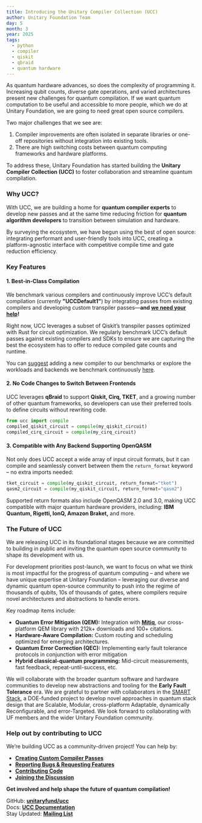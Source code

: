 ```yaml
---
title: Introducing the Unitary Compiler Collection (UCC)
author: Unitary Foundation Team
day: 5
month: 3
year: 2025
tags: 
  - python
  - compiler
  - qiskit
  - qbraid
  - quantum hardware
---
```

As quantum hardware advances, so does the complexity of programming it. Increasing qubit counts, diverse gate operations, and varied architectures present new challenges for quantum compilation. If we want quantum computation to be useful and accessible to more people, which we do at Unitary Foundation, we are going to need great open source compilers.

Two major challenges that we see are:

1. Compiler improvements are often isolated in separate libraries or one-off repositories without integration into existing tools.  
2. There are high switching costs between quantum computing frameworks and hardware platforms.

To address these, Unitary Foundation has started building the **Unitary Compiler Collection (UCC)** to foster collaboration and streamline quantum compilation.

### **Why UCC?**

With UCC, we are building a home for **quantum compiler experts** to develop new passes and at the same time reducing friction for **quantum algorithm developers** to transition between simulation and hardware.

By surveying the ecosystem, we have begun using the best of open source: integrating performant and user-friendly tools into UCC, creating a platform-agnostic interface with competitive compile time and gate reduction efficiency. 

### **Key Features**

#### **1\. Best-in-Class Compilation**

We benchmark various compilers and continuously improve UCC’s default compilation (currently **"UCCDefault1"**) by integrating passes from existing compilers and developing custom transpiler passes—**and [we need your help](https://ucc.readthedocs.io/en/latest/contributing.html#proposing-a-new-transpiler-pass)\!**

Right now, UCC leverages a subset of Qiskit’s transpiler passes optimized with Rust for circuit optimization. We regularly benchmark UCC’s default passes against existing compilers and SDKs to ensure we are capturing the best the ecosystem has to offer to reduce compiled gate counts and runtime.

You can [suggest](https://github.com/unitaryfoundation/ucc/issues/new/choose) adding a new compiler to our benchmarks or explore the workloads and backends we benchmark continuously [here](https://github.com/unitaryfoundation/ucc/blob/main/benchmarks/scripts/run_benchmarks.sh). 

#### **2\. No Code Changes to Switch Between Frontends**

UCC leverages **qBraid** to support **Qiskit, Cirq, TKET**, and a growing number of other quantum frameworks, so developers can use their preferred tools to define circuits without rewriting code.

```py
from ucc import compile
compiled_qiskit_circuit = compile(my_qiskit_circuit)
compiled_cirq_circuit = compile(my_cirq_circuit)
```

#### **3\. Compatible with Any Backend Supporting OpenQASM**

Not only does UCC accept a wide array of input circuit formats, but it can compile and seamlessly convert between them the `return_format` keyword – no extra imports needed:

```py
tket_circuit = compile(my_qiskit_circuit, return_format="tket")
qasm2_circuit = compile(my_qiskit_circuit, return_format="qasm2")
```

Supported return formats also include OpenQASM 2.0 and 3.0, making UCC compatible with major quantum hardware providers, including: **IBM Quantum, Rigetti, IonQ, Amazon Braket,** and more.

### **The Future of UCC**

We are releasing UCC in its foundational stages because we are committed to building in public and inviting the quantum open source community to shape its development with us. 

For development priorities post-launch, we want to focus on what we think is most impactful for the progress of quantum computing – and where we have unique expertise at Unitary Foundation – leveraging our diverse and dynamic quantum open-source community to push into the regime of thousands of qubits, 10s of thousands of gates, where compilers require novel architectures and abstractions to handle errors.

Key roadmap items include:

* **Quantum Error Mitigation (QEM):** Integration with [**Mitiq**](https://unitary.foundation/posts/2024_mitiq_impact/), our cross-platform QEM library with 212k+ downloads and 100+ citations.  
* **Hardware-Aware Compilation:** Custom routing and scheduling optimized for emerging architectures.  
* **Quantum Error Correction (QEC):** Implementing early fault tolerance protocols in conjunction with error mitigation  
* **Hybrid classical-quantum programming:** Mid-circuit measurements, fast feedback, repeat-until-success, etc. 

We will collaborate with the broader quantum software and hardware communities to develop new abstractions and tooling for the **Early Fault Tolerance** era. We are grateful to partner with collaborators in the [SMART Stack](https://cs.uchicago.edu/news/doe-awards-fred-chong-and-his-national-research-team-7-5m-to-develop-a-smart-software-stack-to-control-quantum-computer-noise/), a DOE-funded project to develop novel approaches in quantum stack design that are Scalable, Modular, cross-platform Adaptable, dynamically Reconfigurable, and error-Targeted. We look forward to collaborating with UF members and the wider Unitary Foundation community.

### **Help out by contributing to UCC**

We’re building UCC as a community-driven project\! You can help by:

* [**Creating Custom Compiler Passes**](https://ucc.readthedocs.io/en/latest/contributing.html#proposing-a-new-transpiler-pass)  
* [**Reporting Bugs & Requesting Features**](https://github.com/unitaryfoundation/ucc/issues)  
* [**Contributing Code**](https://ucc.readthedocs.io/en/latest/contributing.html#contributing-guide)  
* [**Joining the Discussion**](https://discord.com/channels/764231928676089909/1346546840526524427)

**Get involved and help shape the future of quantum compilation\!**

GitHub: [**unitaryfund/ucc**](https://github.com/unitaryfoundation/ucc)  
Docs: [**UCC Documentation**](https://ucc.readthedocs.io/)  
Stay Updated: [**Mailing List**](https://bit.ly/uf-signup)
